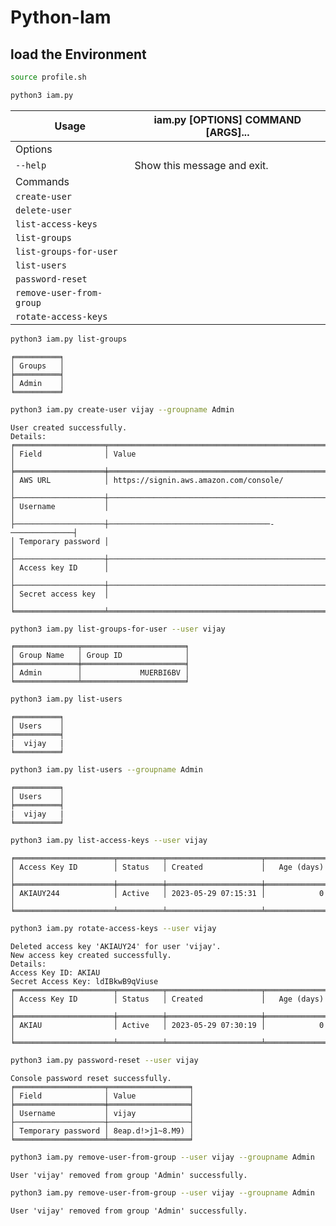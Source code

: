 # Python-Iam

## load the Environment

```bash
source profile.sh
```

```bash
python3 iam.py
```

| Usage                           | iam.py [OPTIONS] COMMAND [ARGS]... |
|---------------------------------|-----------------------------------|
| Options                         |                                   |
| `--help`                        | Show this message and exit.       |
| Commands                        |                                   |
| `create-user`                   |                                   |
| `delete-user`                   |                                   |
| `list-access-keys`              |                                   |
| `list-groups`                   |                                   |
| `list-groups-for-user`          |                                   |
| `list-users`                    |                                   |
| `password-reset`                |                                   |
| `remove-user-from-group`        |                                   |
| `rotate-access-keys`            |                                   |




```bash
python3 iam.py list-groups
```
```
╒══════════╕
│ Groups   │
╞══════════╡
│ Admin    │
╘══════════╛
```
```bash
python3 iam.py create-user vijay --groupname Admin
```
```
User created successfully.
Details:
╒════════════════════╤═══════════════════════════════════════════════════╕
│ Field              │ Value                                             │
╞════════════════════╪═══════════════════════════════════════════════════╡
│ AWS URL            │ https://signin.aws.amazon.com/console/            │
├────────────────────┼───────────────────────────────────────────────────┤
│ Username           │                                                   │
├────────────────────┼────────────────────────────────────-──────────────┤
│ Temporary password │                                                   │
├────────────────────┼───────────────────────────────────────────────────┤
│ Access key ID      │                                                   │
├────────────────────┼───────────────────────────────────────────────────┤
│ Secret access key  │                                                   │
╘════════════════════╧═══════════════════════════════════════════════════╛

```

```bash
python3 iam.py list-groups-for-user --user vijay
```
```
╒══════════════╤═══════════════════════╕
│ Group Name   │ Group ID              │
╞══════════════╪═══════════════════════╡
│ Admin        │             MUERBI6BV │
╘══════════════╧═══════════════════════╛
```
```bash
python3 iam.py list-users
```
```
╒══════════╕
│ Users    │
╞══════════╡
|  vijay   |
╘══════════╛
```

```bash
python3 iam.py list-users --groupname Admin
```
```
╒══════════╕
│ Users    │
╞══════════╡
|  vijay   |
╘══════════╛
```

```bash
python3 iam.py list-access-keys --user vijay
```
```
╒══════════════════════╤══════════╤═════════════════════╤══════════════╕
│ Access Key ID        │ Status   │ Created             │   Age (days) │
╞══════════════════════╪══════════╪═════════════════════╪══════════════╡
│ AKIAUY244            │ Active   │ 2023-05-29 07:15:31 │            0 │
╘══════════════════════╧══════════╧═════════════════════╧══════════════╛
```
```bash
python3 iam.py rotate-access-keys --user vijay
```
```
Deleted access key 'AKIAUY24' for user 'vijay'.
New access key created successfully.
Details:
Access Key ID: AKIAU
Secret Access Key: ldIBkwB9qViuse
╒══════════════════════╤══════════╤═════════════════════╤══════════════╕
│ Access Key ID        │ Status   │ Created             │   Age (days) │
╞══════════════════════╪══════════╪═════════════════════╪══════════════╡
│ AKIAU                │ Active   │ 2023-05-29 07:30:19 │            0 │
╘══════════════════════╧══════════╧═════════════════════╧══════════════╛
```

```bash
python3 iam.py password-reset --user vijay
```
```
Console password reset successfully.
╒════════════════════╤══════════════════╕
│ Field              │ Value            │
╞════════════════════╪══════════════════╡
│ Username           │ vijay            │
├────────────────────┼──────────────────┤
│ Temporary password │ 8eap.d!>j1~8.M9) │
╘════════════════════╧══════════════════╛
```
```bash
python3 iam.py remove-user-from-group --user vijay --groupname Admin
```
```
User 'vijay' removed from group 'Admin' successfully.
```

```bash
python3 iam.py remove-user-from-group --user vijay --groupname Admin
```
```
User 'vijay' removed from group 'Admin' successfully.
```
